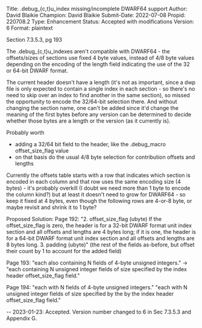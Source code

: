 Title:       .debug_{c,t}u_index missing/incomplete DWARF64 support
Author:      David Blaikie
Champion:    David Blaikie
Submit-Date: 2022-07-08
Propid:      220708.2
Type:        Enhancement
Status:      Accepted with modifications
Version:     6
Format:      plaintext

Section 7.3.5.3, pg 193

The .debug_{c,t}u_indexes aren't compatible with DWARF64 - the 
offsets/sizes of sections use fixed 4 byte values, instead of 
4/8 byte values depending on the encoding of the length field 
indicating the use of the 32 or 64-bit DWARF format.

The current header doesn't have a length (it's not as important, 
since a dwp file is only expected to contain a single index in 
each section - so there's no need to skip over an index to find 
another in the same section), so missed the opportunity to encode 
the 32/64-bit selection there. And without changing the section 
name, one can't be added since it'd change the meaning of the 
first bytes before any version can be determined to decide whether 
those bytes are a length or the version (as it currently is).

Probably worth
 * adding a 32/64 bit field to the header, like the .debug_macro 
   offset_size_flag value
 * on that basis do the usual 4/8 byte selection for contribution 
   offsets and lengths

Currently the offsets table starts with a row that indicates which 
section is encoded in each column and that row uses the same encoding 
size (4 bytes) - it's probably overkill (I doubt we need more than 
1 byte to encode the column kind?) but at least it doesn't need to 
grow for DWARF64 - so keep it fixed at 4 bytes, even though the 
following rows are 4-or-8 byte, or maybe revisit and shrink it to 
1 byte?


Proposed Solution:
  Page 192:
    "2. offset_size_flag (ubyte)
       If the offset_size_flag is zero, the header is for a 32-bit 
       DWARF format unit index section and all offsets and lengths 
       are 4 bytes long; if it is one, the header is for a 64-bit 
       DWARF format unit index section and all offsets and lengths 
       are 8 bytes long.
    3. padding (ubyte)"
    (the rest of the fields as-before, but offset their count by 
    1 to account for the added field)
    
  Page 193:
    "each also containing N fields of 4-byte unsigned integers."
    ->
    "each containing N unsigned integer fields of size specified 
    by the index header offset_size_flag field."

  Page 194:
    "each with N fields of 4-byte unsigned integers."
    "each with N unsigned integer fields of size specified by 
     the by the index header offset_size_flag field."

--
2023-01-23: Accepted. Version number changed to 6 in Sec 7.3.5.3 and
   Appendix G.  

